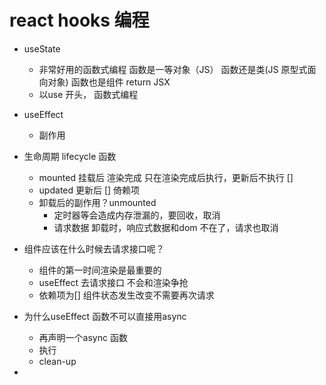 # react hooks 编程
- useState 
  - 非常好用的函数式编程
    函数是一等对象（JS）
    函数还是类(JS 原型式面向对象)
    函数也是组件 return JSX 
  - 以use 开头， 函数式编程
- useEffect 
  - 副作用

- 生命周期 lifecycle 函数
  - mounted 挂载后 渲染完成
    只在渲染完成后执行，更新后不执行  []
  - updated 更新后 [] 倚赖项
  - 卸载后的副作用？unmounted
    - 定时器等会造成内存泄漏的，要回收，取消
    - 请求数据 卸载时，响应式数据和dom 不在了，请求也取消
- 组件应该在什么时候去请求接口呢？
  - 组件的第一时间渲染是最重要的
  - useEffect 去请求接口
    不会和渲染争抢
  - 依赖项为[] 
    组件状态发生改变不需要再次请求
- 为什么useEffect 函数不可以直接用async 
  - 再声明一个async 函数
  - 执行
  - clean-up 

-